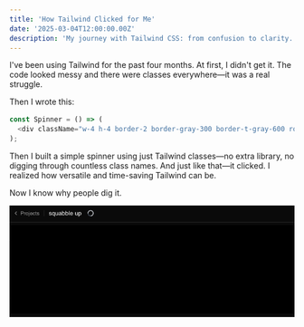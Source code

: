 ```yaml
---
title: 'How Tailwind Clicked for Me'
date: '2025-03-04T12:00:00.00Z'
description: 'My journey with Tailwind CSS: from confusion to clarity.'
---
```


I've been using Tailwind for the past four months. At first, I didn't get it. The code looked messy and there were classes everywhere—it was a real struggle.

Then I wrote this:

```js
const Spinner = () => (
  <div className="w-4 h-4 border-2 border-gray-300 border-t-gray-600 rounded-full animate-spin ml-2" />
);
```

Then I built a simple spinner using just Tailwind classes—no extra library, no digging through countless class names. And just like that—it clicked. I realized how versatile and time-saving Tailwind can be.

Now I know why people dig it.

![Tailwind Spinner](/spinner.gif)
